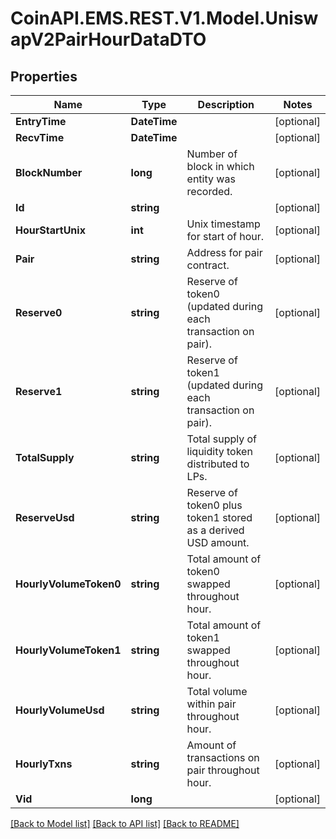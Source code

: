 
# CoinAPI.EMS.REST.V1.Model.UniswapV2PairHourDataDTO

## Properties

Name | Type | Description | Notes
------------ | ------------- | ------------- | -------------
**EntryTime** | **DateTime** |  | [optional] 
**RecvTime** | **DateTime** |  | [optional] 
**BlockNumber** | **long** | Number of block in which entity was recorded. | [optional] 
**Id** | **string** |  | [optional] 
**HourStartUnix** | **int** | Unix timestamp for start of hour. | [optional] 
**Pair** | **string** | Address for pair contract. | [optional] 
**Reserve0** | **string** | Reserve of token0 (updated during each transaction on pair). | [optional] 
**Reserve1** | **string** | Reserve of token1 (updated during each transaction on pair). | [optional] 
**TotalSupply** | **string** | Total supply of liquidity token distributed to LPs. | [optional] 
**ReserveUsd** | **string** | Reserve of token0 plus token1 stored as a derived USD amount. | [optional] 
**HourlyVolumeToken0** | **string** | Total amount of token0 swapped throughout hour. | [optional] 
**HourlyVolumeToken1** | **string** | Total amount of token1 swapped throughout hour. | [optional] 
**HourlyVolumeUsd** | **string** | Total volume within pair throughout hour. | [optional] 
**HourlyTxns** | **string** | Amount of transactions on pair throughout hour. | [optional] 
**Vid** | **long** |  | [optional] 

[[Back to Model list]](../README.md#documentation-for-models)
[[Back to API list]](../README.md#documentation-for-api-endpoints)
[[Back to README]](../README.md)

